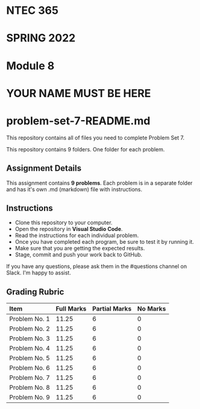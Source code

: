 # NTEC 365
# SPRING 2022
# Module 8
# YOUR NAME MUST BE HERE
# problem-set-7-README.md

This repository contains all of files you need to complete Problem Set 7.

This repository contains 9 folders. One folder for each problem.

## Assignment Details

This assignment contains **9 problems**. Each problem is in a separate folder and has it's own .md (markdown) file with instructions.

## Instructions

- Clone this repository to your computer.
- Open the repository in **Visual Studio Code**.
- Read the instructions for each individual problem.
- Once you have completed each program, be sure to test it by running it.
- Make sure that you are getting the expected results.
- Stage, commit and push your work back to GitHub.

If you have any questions, please ask them in the #questions channel on Slack. I'm happy to assist.

## Grading Rubric

| Item          | Full Marks | Partial Marks | No Marks |
| :------------ | :--------- | :------------ | :------- |
| Problem No. 1 | 11.25      | 6             | 0        |
| Problem No. 2 | 11.25      | 6             | 0        |
| Problem No. 3 | 11.25      | 6             | 0        |
| Problem No. 4 | 11.25      | 6             | 0        |
| Problem No. 5 | 11.25      | 6             | 0        |
| Problem No. 6 | 11.25      | 6             | 0        |
| Problem No. 7 | 11.25      | 6             | 0        |
| Problem No. 8 | 11.25      | 6             | 0        |
| Problem No. 9 | 11.25      | 6             | 0        |
